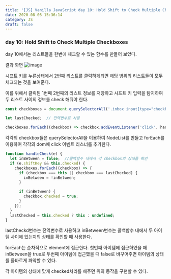 ```yaml
---
title: '[JS] Vanilla JavaScript day 10: Hold Shift to Check Multiple Checkboxes'
date: 2020-08-05 15:36:14
category: JS
draft: false
---
```


### day 10: Hold Shift to Check Multiple Checkboxes

day 10에서는 리스트들을 한번에 체크할 수 있는 함수를 만들어 보았다.

결과 화면
![image](./day10.gif)

시프트 키를 누른상태에서 2번째 리스트를 클릭하게되면 해당 범위의 리스트들이 모두 체크되는 것을 보여준다.

이를 위해서 클릭된 1번째 2번째의 리스트 정보를 저장하고 시프트 키 입력을 탐지하여 두 리스트 사이의 정보를 check 해줘야 한다.

```js
const checkboxes = document.querySelectorAll('.inbox input[type="checkbox"]');

let lastChecked;  // 전역변수로 사용
```

```js
checkboxes.forEach((checkbox) => checkbox.addEventListener('click', handleCheck));
```
각각의 checkbox들은 querySelectorAll을 이용하여 NodeList를 만들고
forEach를 이용하여 각각의 dom에 click 이벤트 리스너를 추가한다.

```js
function handleCheck(e) {
  let inBetween = false;  //콜백함수 내에서 각 checkbox의 상태를 확인
  if (e.shiftKey && this.checked) {
    checkboxes.forEach((checkbox) => {
      if (checkbox === this || checkbox === lastChecked) {
        inBetween = !inBetween;
      }

      if (inBetween) {
        checkbox.checked = true;
      }
    });
  }
  lastChecked = this.checked ? this : undefined;
}

```
lastCheckd변수는 전역변수로 사용하고
inBetween변수는 콜백함수 내에서 두 아이템 사이에 있는지의 상태를 확인할 때 사용한다.

forEach는 순차적으로 element에 접근한다. 첫번째 아이템에 접근하였을 때 inBetween을 true로 두번째 아이템에 접근했을 때 false로 바꾸어주면 아이템의 상태를 올바르게 파악할 수 있다.

각 아이템의 상태에 맞게 checked처리를 해주면 위의 동작을 구현할 수 있다.